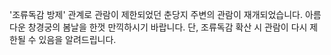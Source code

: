'조류독감 방제' 관계로 관람이 제한되었던 춘당지 주변의 관람이 재개되었습니다. 아름다운 창경궁의 봄날을 한껏 만끽하시기 바랍니다. 단, 조류독감 확산 시 관람이 다시 제한될 수 있음을 알려드립니다.
